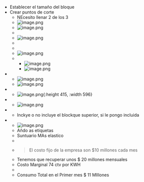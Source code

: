 - Establecer el tamaño del bloque
- Crear puntos de corte
	- NEcesito llenar 2 de los 3
	- ![image.png](../assets/image_1640267718858_0.png)
	- ![image.png](../assets/image_1640267730869_0.png)
	-
	- ![image.png](../assets/image_1640267745974_0.png)
	-
	-
	- ![image.png](../assets/image_1640267758311_0.png)
	-
		- ![image.png](../assets/image_1640267786835_0.png)
		- ![image.png](../assets/image_1640267801526_0.png)
-
	- ![image.png](../assets/image_1640267810773_0.png)
	- ![image.png](../assets/image_1640267836094_0.png)
-
	- ![image.png](../assets/image_1640267270922_0.png){:height 415, :width 596}
-
	- ![image.png](../assets/image_1640267280143_0.png)
-
	- Inckye o no incluye el blockque superior, si le pongo incluida
-
	- ![image.png](../assets/image_1640267312218_0.png)
	- Añdo as etiquetas
	- Suntuario MAs elastico
	-
	- >El costo fijo  de la empresa son $10 millones cada mes
	- Tenemos que recuperar unos $ 20 millones mensuales
	- Costo Marginal 74 ctv por KWH
	-
	- Consumo Total  en el Primer mes  $ 11 MIllones